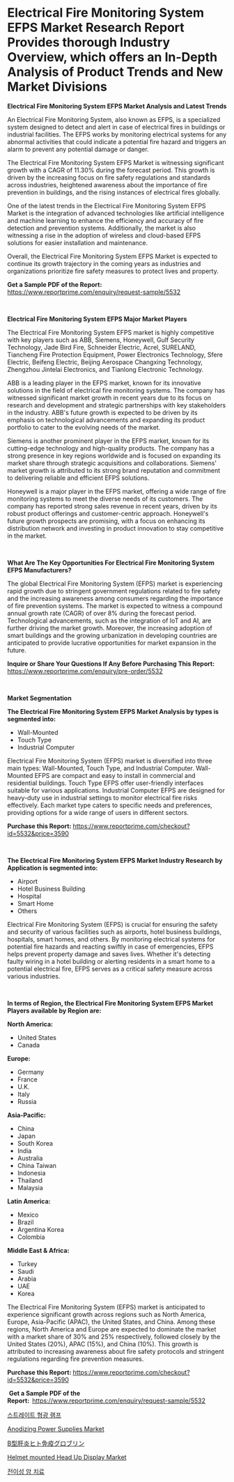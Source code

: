 <p><h1>Electrical Fire Monitoring System EFPS Market Research Report Provides thorough Industry Overview, which offers an In-Depth Analysis of Product Trends and New Market Divisions</h1></p><p><strong>Electrical Fire Monitoring System EFPS Market Analysis and Latest Trends</strong></p>
<p><p>An Electrical Fire Monitoring System, also known as EFPS, is a specialized system designed to detect and alert in case of electrical fires in buildings or industrial facilities. The EFPS works by monitoring electrical systems for any abnormal activities that could indicate a potential fire hazard and triggers an alarm to prevent any potential damage or danger.</p><p>The Electrical Fire Monitoring System EFPS Market is witnessing significant growth with a CAGR of 11.30% during the forecast period. This growth is driven by the increasing focus on fire safety regulations and standards across industries, heightened awareness about the importance of fire prevention in buildings, and the rising instances of electrical fires globally.</p><p>One of the latest trends in the Electrical Fire Monitoring System EFPS Market is the integration of advanced technologies like artificial intelligence and machine learning to enhance the efficiency and accuracy of fire detection and prevention systems. Additionally, the market is also witnessing a rise in the adoption of wireless and cloud-based EFPS solutions for easier installation and maintenance.</p><p>Overall, the Electrical Fire Monitoring System EFPS Market is expected to continue its growth trajectory in the coming years as industries and organizations prioritize fire safety measures to protect lives and property.</p></p>
<p><strong>Get a Sample PDF of the Report:&nbsp;</strong> <a href="https://www.reportprime.com/enquiry/request-sample/5532">https://www.reportprime.com/enquiry/request-sample/5532</a></p>
<p>&nbsp;</p>
<p><strong>Electrical Fire Monitoring System EFPS Major Market Players</strong></p>
<p><p>The Electrical Fire Monitoring System EFPS market is highly competitive with key players such as ABB, Siemens, Honeywell, Gulf Security Technology, Jade Bird Fire, Schneider Electric, Acrel, SURELAND, Tiancheng Fire Protection Equipment, Power Electronics Technology, Sfere Electric, Beifeng Electric, Beijing Aerospace Changxing Technology, Zhengzhou Jintelai Electronics, and Tianlong Electronic Technology. </p><p>ABB is a leading player in the EFPS market, known for its innovative solutions in the field of electrical fire monitoring systems. The company has witnessed significant market growth in recent years due to its focus on research and development and strategic partnerships with key stakeholders in the industry. ABB's future growth is expected to be driven by its emphasis on technological advancements and expanding its product portfolio to cater to the evolving needs of the market.</p><p>Siemens is another prominent player in the EFPS market, known for its cutting-edge technology and high-quality products. The company has a strong presence in key regions worldwide and is focused on expanding its market share through strategic acquisitions and collaborations. Siemens' market growth is attributed to its strong brand reputation and commitment to delivering reliable and efficient EFPS solutions.</p><p>Honeywell is a major player in the EFPS market, offering a wide range of fire monitoring systems to meet the diverse needs of its customers. The company has reported strong sales revenue in recent years, driven by its robust product offerings and customer-centric approach. Honeywell's future growth prospects are promising, with a focus on enhancing its distribution network and investing in product innovation to stay competitive in the market.</p></p>
<p>&nbsp;</p>
<p><strong>What Are The Key Opportunities For Electrical Fire Monitoring System EFPS Manufacturers?</strong></p>
<p><p>The global Electrical Fire Monitoring System (EFPS) market is experiencing rapid growth due to stringent government regulations related to fire safety and the increasing awareness among consumers regarding the importance of fire prevention systems. The market is expected to witness a compound annual growth rate (CAGR) of over 8% during the forecast period. Technological advancements, such as the integration of IoT and AI, are further driving the market growth. Moreover, the increasing adoption of smart buildings and the growing urbanization in developing countries are anticipated to provide lucrative opportunities for market expansion in the future.</p></p>
<p><strong>Inquire or Share Your Questions If Any Before Purchasing This Report:</strong> <a href="https://www.reportprime.com/enquiry/pre-order/5532">https://www.reportprime.com/enquiry/pre-order/5532</a></p>
<p>&nbsp;</p>
<p><strong>Market Segmentation</strong></p>
<p><strong>The Electrical Fire Monitoring System EFPS Market Analysis by types is segmented into:</strong></p>
<p><ul><li>Wall-Mounted</li><li>Touch Type</li><li>Industrial Computer</li></ul></p>
<p><p>Electrical Fire Monitoring System (EFPS) market is diversified into three main types: Wall-Mounted, Touch Type, and Industrial Computer. Wall-Mounted EFPS are compact and easy to install in commercial and residential buildings. Touch Type EFPS offer user-friendly interfaces suitable for various applications. Industrial Computer EFPS are designed for heavy-duty use in industrial settings to monitor electrical fire risks effectively. Each market type caters to specific needs and preferences, providing options for a wide range of users in different sectors.</p></p>
<p><strong>Purchase this Report:&nbsp;</strong><a href="https://www.reportprime.com/checkout?id=5532&price=3590">https://www.reportprime.com/checkout?id=5532&price=3590</a></p>
<p>&nbsp;</p>
<p><strong>The Electrical Fire Monitoring System EFPS Market Industry Research by Application is segmented into:</strong></p>
<p><ul><li>Airport</li><li>Hotel Business Building</li><li>Hospital</li><li>Smart Home</li><li>Others</li></ul></p>
<p><p>Electrical Fire Monitoring System (EFPS) is crucial for ensuring the safety and security of various facilities such as airports, hotel business buildings, hospitals, smart homes, and others. By monitoring electrical systems for potential fire hazards and reacting swiftly in case of emergencies, EFPS helps prevent property damage and saves lives. Whether it's detecting faulty wiring in a hotel building or alerting residents in a smart home to a potential electrical fire, EFPS serves as a critical safety measure across various industries.</p></p>
<p>&nbsp;</p>
<p><strong>In terms of Region, the Electrical Fire Monitoring System EFPS Market Players available by Region are:</strong></p>
<p>
    <p> <strong> North America: </strong>
        <ul>
            <li>United States</li>
            <li>Canada</li>
        </ul>
        </p> 
    <p> <strong> Europe: </strong>
        <ul>
            <li>Germany</li>
            <li>France</li>
            <li>U.K.</li>
            <li>Italy</li>
            <li>Russia</li>
        </ul>
        </p> 
    <p> <strong> Asia-Pacific: </strong>
        <ul>
            <li>China</li>
            <li>Japan</li>
            <li>South Korea</li>
            <li>India</li>
            <li>Australia</li>
            <li>China Taiwan</li>
            <li>Indonesia</li>
            <li>Thailand</li>
            <li>Malaysia</li>
        </ul>
        </p> 
    <p> <strong> Latin America: </strong>
        <ul>
            <li>Mexico</li>
            <li>Brazil</li>
            <li>Argentina Korea</li>
            <li>Colombia</li>
        </ul>
        </p> 
    <p> <strong> Middle East & Africa: </strong>
        <ul>
            <li>Turkey</li>
            <li>Saudi</li>
            <li>Arabia</li>
            <li>UAE</li>
            <li>Korea</li>
        </ul>
    </p>
    </p>
<p><p>The Electrical Fire Monitoring System (EFPS) market is anticipated to experience significant growth across regions such as North America, Europe, Asia-Pacific (APAC), the United States, and China. Among these regions, North America and Europe are expected to dominate the market with a market share of 30% and 25% respectively, followed closely by the United States (20%), APAC (15%), and China (10%). This growth is attributed to increasing awareness about fire safety protocols and stringent regulations regarding fire prevention measures.</p></p>
<p><strong>Purchase this Report: </strong><a href="https://www.reportprime.com/checkout?id=5532&price=3590">https://www.reportprime.com/checkout?id=5532&price=3590</a></p>
<p>&nbsp;<strong>Get a Sample PDF of the Report:&nbsp;&nbsp;</strong><a href="https://www.reportprime.com/enquiry/request-sample/5532">https://www.reportprime.com/enquiry/request-sample/5532</a></p>
<p><strong></strong></p>
<p><p><a href="https://medium.com/@frankfurter67567/%EC%A7%81%EC%84%A0-%ED%98%95%EA%B4%91%EB%93%B1-%EC%8B%9C%EC%9E%A5-%EA%B7%9C%EB%AA%A8%EB%8A%94-%EA%B8%80%EB%A1%9C%EB%B2%8C-%EC%82%B0%EC%97%85%EC%97%90%EC%84%9C-%EA%B0%80%EC%9E%A5-%EC%A2%8B%EC%9D%80-%EB%A7%88%EC%BC%80%ED%8C%85-%EC%B1%84%EB%84%90%EC%9D%84-%EB%82%98%ED%83%80%EB%83%85%EB%8B%88%EB%8B%A4-b2946a6e2ddb">스트레이트 형광 램프</a></p><p><a href="https://github.com/edytherolanlouisejk1miz0wig/Market-Research-Report-List-1/blob/main/anodizing-power-supplies-market.md">Anodizing Power Supplies Market</a></p><p><a href="https://medium.com/@pedrogers56456/b%E5%9E%8B%E8%82%9D%E7%A1%AC%E5%8C%96%E3%82%A6%E3%82%A4%E3%83%AB%E3%82%B9%E3%83%92%E3%83%88%E5%85%8D%E7%96%AB%E3%82%B0%E3%83%AD%E3%83%96%E3%83%AA%E3%83%B3%E5%B8%82%E5%A0%B4-%E7%A8%AE%E9%A1%9E-%E3%82%A2%E3%83%97%E3%83%AA%E3%82%B1%E3%83%BC%E3%82%B7%E3%83%A7%E3%83%B3-%E5%9C%B0%E7%90%86%E3%81%AB%E3%82%88%E3%82%8B%E5%8C%85%E6%8B%AC%E7%9A%84%E8%A9%95%E4%BE%A1-d590e9872084">B型肝炎ヒト免疫グロブリン</a></p><p><a href="https://github.com/peachesmcdowel1/Market-Research-Report-List-2/blob/main/helmet-mounted-head-up-display-market.md">Helmet mounted Head Up Display Market</a></p><p><a href="https://github.com/LanceOlsotn8978/Market-Research-Report-List-1/blob/main/304984614492.md">전이성 암 치료</a></p></p>